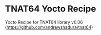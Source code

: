 # TNAT64 Yocto Recipe
Yocto Recipe for TNAT64 library v0.06 (https://github.com/andrewshadura/tnat64)

